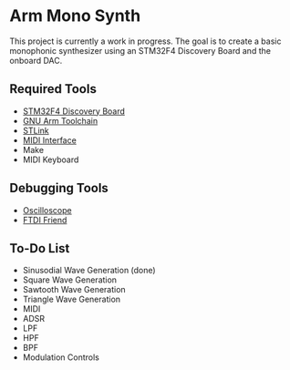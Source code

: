 # Arm Mono Synth
This project is currently a work in progress. The goal is to create a basic monophonic synthesizer using an STM32F4 Discovery Board and the onboard DAC.
## Required Tools
* [STM32F4 Discovery Board](https://www.st.com/en/evaluation-tools/stm32f4discovery.html)
* [GNU Arm Toolchain](https://developer.arm.com/tools-and-software/open-source-software/developer-tools/gnu-toolchain/gnu-rm)
* [STLink](https://github.com/texane/stlink)
* [MIDI Interface](https://www.midi.org/specifications/item/midi-din-electrical-specification)
* Make
* MIDI Keyboard

## Debugging Tools
* [Oscilloscope](https://www.rigolna.com/products/digital-oscilloscopes/1000z)
* [FTDI Friend](https://learn.adafruit.com/ftdi-friend)

## To-Do List
* Sinusodial Wave Generation (done)
* Square Wave Generation
* Sawtooth Wave Generation
* Triangle Wave Generation
* MIDI
* ADSR
* LPF
* HPF
* BPF
* Modulation Controls
